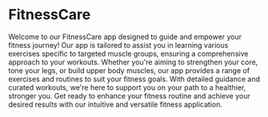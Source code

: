 # FitnessCare

Welcome to our FitnessCare app designed to guide and empower your fitness journey! Our app is tailored to assist you in learning various exercises specific to targeted muscle groups, ensuring a comprehensive approach to your workouts. Whether you're aiming to strengthen your core, tone your legs, or build upper body muscles, our app provides a range of exercises and routines to suit your fitness goals. With detailed guidance and curated workouts, we're here to support you on your path to a healthier, stronger you. Get ready to enhance your fitness routine and achieve your desired results with our intuitive and versatile fitness application.
